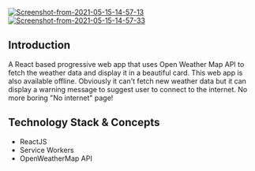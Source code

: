 <a href="https://ibb.co/VLnFpf3"><img src="https://i.ibb.co/4FvbghJ/Screenshot-from-2021-05-15-14-57-13.png" alt="Screenshot-from-2021-05-15-14-57-13" border="0"></a>
<a href="https://ibb.co/6FYZTSy"><img src="https://i.ibb.co/dDBcVvf/Screenshot-from-2021-05-15-14-57-33.png" alt="Screenshot-from-2021-05-15-14-57-33" border="0"></a>

## Introduction
A React based progressive web app that uses Open Weather Map API to fetch the weather data and display it in a beautiful card. This web app is also available offline. Obviously it can't fetch new weather data but it can display a warning message to suggest user to connect to the internet. No more boring "No internet" page!

## Technology Stack & Concepts
* ReactJS
* Service Workers
* OpenWeatherMap API
